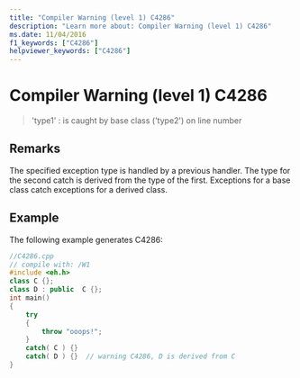 ```yaml
---
title: "Compiler Warning (level 1) C4286"
description: "Learn more about: Compiler Warning (level 1) C4286"
ms.date: 11/04/2016
f1_keywords: ["C4286"]
helpviewer_keywords: ["C4286"]
---
```

# Compiler Warning (level 1) C4286

> 'type1' : is caught by base class ('type2') on line number

## Remarks

The specified exception type is handled by a previous handler. The type for the second catch is derived from the type of the first. Exceptions for a base class catch exceptions for a derived class.

## Example

The following example generates C4286:

```cpp
//C4286.cpp
// compile with: /W1
#include <eh.h>
class C {};
class D : public  C {};
int main()
{
    try
    {
        throw "ooops!";
    }
    catch( C ) {}
    catch( D ) {}  // warning C4286, D is derived from C
}
```
